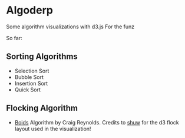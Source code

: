 # Algoderp
Some algorithm visualizations with d3.js
For the funz

So far:
## Sorting Algorithms
- Selection Sort
- Bubble Sort
- Insertion Sort
- Quick Sort

## Flocking Algorithm
- [Boids](http://www.red3d.com/cwr/boids/) Algorithm by Craig Reynolds. Credits to [shuw](https://github.com/shuw/flock) for the d3 flock layout used in the visualization!
